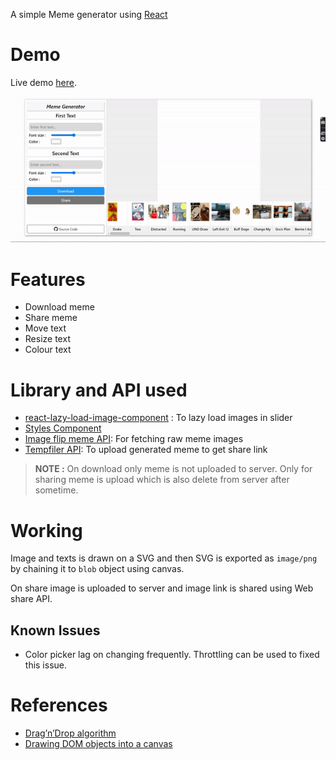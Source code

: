 A simple Meme generator using [React](https://reactjs.org)

# Demo
Live demo [here](https://meme.namantam1.tech).

![demo](images/demo.gif)


# Features
- Download meme
- Share meme
- Move text
- Resize text
- Colour text

# Library and API used

- [react-lazy-load-image-component](https://github.com/Aljullu/react-lazy-load-image-component#readme) : To lazy load images in slider
- [Styles Component](https://styled-components.com/)
- [Image flip meme API](https://imgflip.com/api): For fetching raw meme images
- [Tempfiler API](https://github.com/namantam1/tempfiler): To upload generated meme to get share link

> **NOTE :** On download only meme is not uploaded to server. Only for sharing meme is upload which is also delete from server after sometime.

# Working

Image and texts is drawn on a SVG and then SVG is exported as `image/png` by chaining it to `blob` object using canvas.

On share image is uploaded to server and image link is shared using Web share API.

## Known Issues
- Color picker lag on changing frequently. Throttling can be used to fixed this issue. 

# References
- [Drag’n’Drop algorithm](https://javascript.info/mouse-drag-and-drop)
- [Drawing DOM objects into a canvas
](https://web.archive.org/web/20181006205840/https://developer.mozilla.org/en-US/docs/Web/API/Canvas_API/Drawing_DOM_objects_into_a_canvas)
